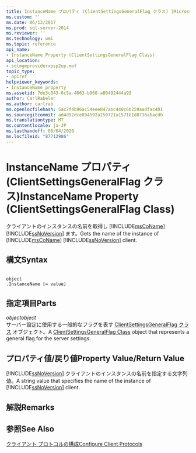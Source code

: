 ```yaml
---
title: InstanceName プロパティ (ClientSettingsGeneralFlag クラス) |Microsoft Docs
ms.custom: ''
ms.date: 06/13/2017
ms.prod: sql-server-2014
ms.reviewer: ''
ms.technology: wmi
ms.topic: reference
api_name:
- InstanceName Property (ClientSettingsGeneralFlag Class)
api_location:
- sqlmgmproviderxpsp2up.mof
topic_type:
- apiref
helpviewer_keywords:
- InstanceName property
ms.assetid: 7de3c043-6c5a-4663-b960-a80492444a99
author: CarlRabeler
ms.author: carlrab
ms.openlocfilehash: 5ac7f4b96ac54eee847abc440c6b259aadfac401
ms.sourcegitcommit: ad4d92dce894592a259721a1571b1d8736abacdb
ms.translationtype: MT
ms.contentlocale: ja-JP
ms.lasthandoff: 08/04/2020
ms.locfileid: "87712986"
---
```

# <a name="instancename-property-clientsettingsgeneralflag-class"></a><span data-ttu-id="1c3a0-102">InstanceName プロパティ (ClientSettingsGeneralFlag クラス)</span><span class="sxs-lookup"><span data-stu-id="1c3a0-102">InstanceName Property (ClientSettingsGeneralFlag Class)</span></span>
  <span data-ttu-id="1c3a0-103">クライアントのインスタンスの名前を取得し [!INCLUDE[msCoName](../../../includes/msconame-md.md)] [!INCLUDE[ssNoVersion](../../../includes/ssnoversion-md.md)] ます。</span><span class="sxs-lookup"><span data-stu-id="1c3a0-103">Gets the name of the instance of [!INCLUDE[msCoName](../../../includes/msconame-md.md)] [!INCLUDE[ssNoVersion](../../../includes/ssnoversion-md.md)] client.</span></span>  
  
## <a name="syntax"></a><span data-ttu-id="1c3a0-104">構文</span><span class="sxs-lookup"><span data-stu-id="1c3a0-104">Syntax</span></span>  
  
```  
  
object  
.InstanceName [= value]  
```  
  
## <a name="parts"></a><span data-ttu-id="1c3a0-105">指定項目</span><span class="sxs-lookup"><span data-stu-id="1c3a0-105">Parts</span></span>  
 <span data-ttu-id="1c3a0-106">*object*</span><span class="sxs-lookup"><span data-stu-id="1c3a0-106">*object*</span></span>  
 <span data-ttu-id="1c3a0-107">サーバー設定に使用する一般的なフラグを表す [ClientSettingsGeneralFlag クラス](clientsettingsgeneralflag-class.md) オブジェクト。</span><span class="sxs-lookup"><span data-stu-id="1c3a0-107">A [ClientSettingsGeneralFlag Class](clientsettingsgeneralflag-class.md) object that represents a general flag for the server settings.</span></span>  
  
## <a name="property-valuereturn-value"></a><span data-ttu-id="1c3a0-108">プロパティ値/戻り値</span><span class="sxs-lookup"><span data-stu-id="1c3a0-108">Property Value/Return Value</span></span>  
 <span data-ttu-id="1c3a0-109">[!INCLUDE[ssNoVersion](../../../includes/ssnoversion-md.md)] クライアントのインスタンスの名前を指定する文字列値。</span><span class="sxs-lookup"><span data-stu-id="1c3a0-109">A string value that specifies the name of the instance of [!INCLUDE[ssNoVersion](../../../includes/ssnoversion-md.md)] client.</span></span>  
  
## <a name="remarks"></a><span data-ttu-id="1c3a0-110">解説</span><span class="sxs-lookup"><span data-stu-id="1c3a0-110">Remarks</span></span>  
  
## <a name="see-also"></a><span data-ttu-id="1c3a0-111">参照</span><span class="sxs-lookup"><span data-stu-id="1c3a0-111">See Also</span></span>  
 [<span data-ttu-id="1c3a0-112">クライアント プロトコルの構成</span><span class="sxs-lookup"><span data-stu-id="1c3a0-112">Configure Client Protocols</span></span>](https://technet.microsoft.com/library/ms181035.aspx)  
  
  
